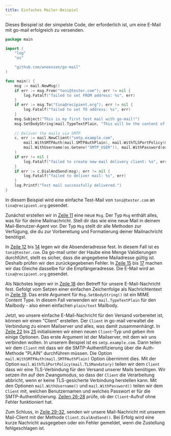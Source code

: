 ```yaml
---
title: Einfaches Mailer-Beispiel
---
```


Dieses Beispiel ist der simpelste Code, der erforderlich ist, um eine E-Mail mit go-mail erfolgreich zu versenden.

```go
package main

import (
	"log"
	"os"

	"github.com/wneessen/go-mail"
)

func main() {
    msg := mail.NewMsg()
    if err := msg.From("toni@tester.com"); err != nil {
        log.Fatalf("failed to set FROM address: %s", err)
    }
    if err := msg.To("tina@recipient.org"); err != nil {
        log.Fatalf("failed to set TO address: %s", err)
    }
    msg.Subject("This is my first test mail with go-mail!")
    msg.SetBodyString(mail.TypeTextPlain, "This will be the content of the mail.") 
    
    // Deliver the mails via SMTP 
    c, err := mail.NewClient("smtp.example.com", 
        mail.WithSMTPAuth(mail.SMTPAuthPlain), mail.WithTLSPortPolicy(mail.TLSMandatory), 
        mail.WithUsername(os.Getenv("SMTP_USER")), mail.WithPassword(os.Getenv("SMTP_PASS")), 
    )
    if err != nil {
        log.Fatalf("failed to create new mail delivery client: %s", err)
    }
    if err := c.DialAndSend(msg); err != nil {
        log.Fatalf("failed to deliver mail: %s", err)
    }
    log.Printf("Test mail successfully delivered.")
}
```

In diesem Beispiel wird eine einfache Test-Mail von `toni@tester.com` an `tina@recipient.org` gesendet.

Zunächst erstellen wir in [Zeile 11](#hl-0-11) eine neue `Msg`. Der Typ `Msg` enthält alles, was für
für deine Mailnachricht. Stell dir das wie eine neue Mail in deinem Mail-Benutzer-Agent vor. Der Typ `Msg`
stellt dir alle Methoden zur Verfügung, die du zur Vorbereitung und Formatierung deiner Mailnachricht benötigst.

In [Zeile 12](#hl-0-12) bis [14](#hl-0-14) legen wir die Absenderadresse fest. In diesem Fall ist es `toni@tester.com`.
Da go-mail unter der Haube eine Menge Validierungen durchführt, stellt es sicher, dass die angegebene Mailadresse
gültig ist. Deshalb prüfen wir den zurückgegebenen Fehler. In [Zeile 15](#hl-0-15) bis [17](#hl-0-17) machen wir das Gleiche
dasselbe für die Empfängeradresse. Die E-Mail wird an `tina@recipient.org` gesendet.

Als Nächstes legen wir in [Zeile 18](#hl-0-18) den Betreff für unsere E-Mail-Nachricht fest. Gefolgt vom Setzen einer einfachen Zeichenfolge
als Nachrichtentext in [Zeile 19](#hl-0-19). Das erste Argument für `Msg.SetBodyString()` ist ein MIME Content Type.
In diesem Fall verwenden wir `mail.TypeTextPlain` für den Mailbody - also einen einfachen `plain/text` Mailbody.

Jetzt, wo unsere einfache E-Mail-Nachricht für den Versand vorbereitet ist, können wir einen "Client" erstellen. Der `Client` in go-mail
verwaltet die Verbindung zu einem Mailserver und alles, was damit zusammenhängt. In [Zeile 22](#hl-0-22) bis
[25](#hl-0-25) initialisieren wir einen neuen `Client`-Typ und geben ihm einige Optionen. Das erste Argument ist der
Mailserver, mit dem wir uns verbinden wollen. In unserem Beispiel ist es `smtp.example.com`. Dann teilen wir dem `Client` mit
dass wir die SMTP-Authentifizierung über die Auth-Methode "PLAIN" durchführen müssen. Die Option `mail.WithSMTPAuth(mail.SMTPAuthPlain)`
Option übernimmt dies. Mit der Option `mail.WithTLSPortPolicy(mail.TLSMandatory)` teilen wir dem `Client`
dass wir eine TLS-Verbindung für den Versand unserer Mails benötigen. Wir setzen ihn auf den Zwangsmodus, so dass der `Client`
die Verarbeitung abbricht, wenn er keine TLS-gesicherte Verbindung herstellen kann. Mit den Optionen `mail.WithUsername()`
und `mail.WithPassword()` teilen wir dem `Client` mit, welchen Benutzernamen und welches Passwort er für die
SMTP-Authentifizierung. [Zeilen 26-28](#hl-0-26) prüfe, ob der `Client`-Aufruf ohne Fehler funktioniert hat.

Zum Schluss, in [Zeile 29-32](#hl-0-29), senden wir unsere Mail-Nachricht mit unserem Mail-Client mit der
Methode `Client.DialAndSend()`. Bei Erfolg wird eine kurze Nachricht ausgegeben oder ein Fehler gemeldet, wenn
die Zustellung fehlgeschlagen ist.
